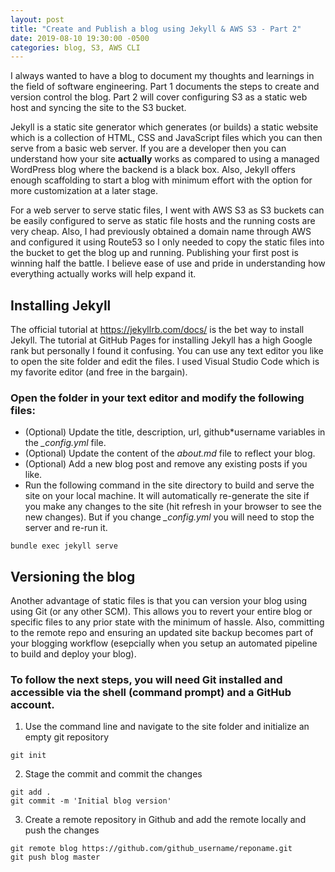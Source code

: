 ```yaml
---
layout: post
title: "Create and Publish a blog using Jekyll & AWS S3 - Part 2"
date: 2019-08-10 19:30:00 -0500
categories: blog, S3, AWS CLI
---
```


I always wanted to have a blog to document my thoughts and learnings in the field of software engineering. Part 1 documents the steps to create and version control the blog. Part 2 will cover configuring S3 as a static web host and syncing the site to the S3 bucket. 

Jekyll is a static site generator which generates (or builds) a static website which is a collection of HTML, CSS and JavaScript files which you can then serve from a basic web server. If you are a developer then you can understand how your site **actually** works as compared to using a managed WordPress blog where the backend is a black box. Also, Jekyll offers enough scaffolding to start a blog with minimum effort with the option for more customization at a later stage. 

For a web server to serve static files, I went with AWS S3 as S3 buckets can be easily configured to serve as static file hosts and the running costs are very cheap. Also, I had previously obtained a domain name through AWS and configured it using Route53 so I only needed to copy the static files into the bucket to get the blog up and running. Publishing your first post is winning half the battle. I believe ease of use and pride in understanding how everything actually works will help expand it.

## Installing Jekyll

The official tutorial at <https://jekyllrb.com/docs/> is the bet way to install Jekyll. The tutorial at GitHub Pages for installing Jekyll has a high Google rank but personally I found it confusing. You can use any text editor you like to open the site folder and edit the files. I used Visual Studio Code which is my favorite editor (and free in the bargain).

### Open the folder in your text editor and modify the following files:

- (Optional) Update the title, description, url, github*username variables in the _\_config.yml_ file.
- (Optional) Update the content of the _about.md_ file to reflect your blog.
- (Optional) Add a new blog post and remove any existing posts if you like.
- Run the following command in the site directory to build and serve the site on your local machine. It will automatically re-generate the site if you make any changes to the site (hit refresh in your browser to see the new changes). But if you change _\_config.yml_ you will need to stop the server and re-run it.
~~~
bundle exec jekyll serve
~~~

## Versioning the blog

Another advantage of static files is that you can version your blog using using Git (or any other SCM). This allows you to revert your entire blog or specific files to any prior state with the minimum of hassle. Also, committing to the remote repo and ensuring an updated site backup becomes part of your blogging workflow (esepcially when you setup an automated pipeline to build and deploy your blog). 

### To follow the next steps, you will need Git installed and accessible via the shell (command prompt) and a GitHub account.

1. Use the command line and navigate to the site folder and initialize an empty git repository
~~~
git init
~~~
2. Stage the commit and commit the changes
~~~
git add .
git commit -m 'Initial blog version'
~~~
3. Create a remote repository in Github and add the remote locally and push the changes
~~~
git remote blog https://github.com/github_username/reponame.git
git push blog master
~~~    


